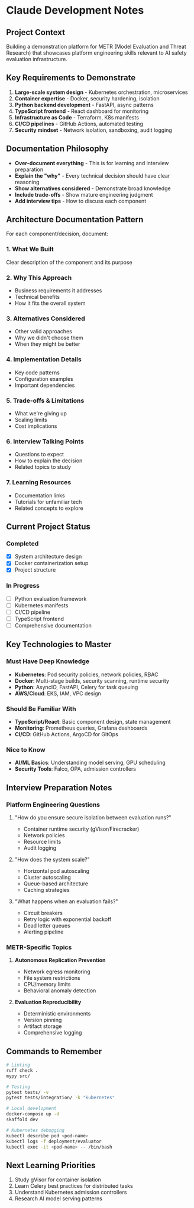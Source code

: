 # Claude Development Notes

## Project Context
Building a demonstration platform for METR (Model Evaluation and Threat Research) that showcases platform engineering skills relevant to AI safety evaluation infrastructure.

## Key Requirements to Demonstrate
1. **Large-scale system design** - Kubernetes orchestration, microservices
2. **Container expertise** - Docker, security hardening, isolation
3. **Python backend development** - FastAPI, async patterns
4. **TypeScript frontend** - React dashboard for monitoring
5. **Infrastructure as Code** - Terraform, K8s manifests
6. **CI/CD pipelines** - GitHub Actions, automated testing
7. **Security mindset** - Network isolation, sandboxing, audit logging

## Documentation Philosophy
- **Over-document everything** - This is for learning and interview preparation
- **Explain the "why"** - Every technical decision should have clear reasoning
- **Show alternatives considered** - Demonstrate broad knowledge
- **Include trade-offs** - Show mature engineering judgment
- **Add interview tips** - How to discuss each component

## Architecture Documentation Pattern

For each component/decision, document:

### 1. What We Built
Clear description of the component and its purpose

### 2. Why This Approach
- Business requirements it addresses
- Technical benefits
- How it fits the overall system

### 3. Alternatives Considered
- Other valid approaches
- Why we didn't choose them
- When they might be better

### 4. Implementation Details
- Key code patterns
- Configuration examples
- Important dependencies

### 5. Trade-offs & Limitations
- What we're giving up
- Scaling limits
- Cost implications

### 6. Interview Talking Points
- Questions to expect
- How to explain the decision
- Related topics to study

### 7. Learning Resources
- Documentation links
- Tutorials for unfamiliar tech
- Related concepts to explore

## Current Project Status

### Completed
- [x] System architecture design
- [x] Docker containerization setup
- [x] Project structure

### In Progress
- [ ] Python evaluation framework
- [ ] Kubernetes manifests
- [ ] CI/CD pipeline
- [ ] TypeScript frontend
- [ ] Comprehensive documentation

## Key Technologies to Master

### Must Have Deep Knowledge
- **Kubernetes**: Pod security policies, network policies, RBAC
- **Docker**: Multi-stage builds, security scanning, runtime security
- **Python**: AsyncIO, FastAPI, Celery for task queuing
- **AWS/Cloud**: EKS, IAM, VPC design

### Should Be Familiar With
- **TypeScript/React**: Basic component design, state management
- **Monitoring**: Prometheus queries, Grafana dashboards
- **CI/CD**: GitHub Actions, ArgoCD for GitOps

### Nice to Know
- **AI/ML Basics**: Understanding model serving, GPU scheduling
- **Security Tools**: Falco, OPA, admission controllers

## Interview Preparation Notes

### Platform Engineering Questions
1. "How do you ensure secure isolation between evaluation runs?"
   - Container runtime security (gVisor/Firecracker)
   - Network policies
   - Resource limits
   - Audit logging

2. "How does the system scale?"
   - Horizontal pod autoscaling
   - Cluster autoscaling
   - Queue-based architecture
   - Caching strategies

3. "What happens when an evaluation fails?"
   - Circuit breakers
   - Retry logic with exponential backoff
   - Dead letter queues
   - Alerting pipeline

### METR-Specific Topics
1. **Autonomous Replication Prevention**
   - Network egress monitoring
   - File system restrictions
   - CPU/memory limits
   - Behavioral anomaly detection

2. **Evaluation Reproducibility**
   - Deterministic environments
   - Version pinning
   - Artifact storage
   - Comprehensive logging

## Commands to Remember

```bash
# Linting
ruff check .
mypy src/

# Testing
pytest tests/ -v
pytest tests/integration/ -k "kubernetes"

# Local development
docker-compose up -d
skaffold dev

# Kubernetes debugging
kubectl describe pod <pod-name>
kubectl logs -f deployment/evaluator
kubectl exec -it <pod-name> -- /bin/bash
```

## Next Learning Priorities
1. Study gVisor for container isolation
2. Learn Celery best practices for distributed tasks
3. Understand Kubernetes admission controllers
4. Research AI model serving patterns